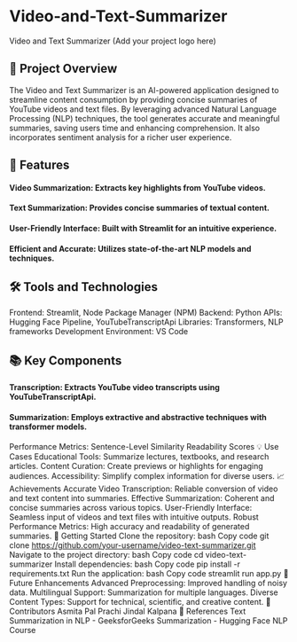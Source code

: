 # Video-and-Text-Summarizer
Video and Text Summarizer
(Add your project logo here)

## 📜 Project Overview
The Video and Text Summarizer is an AI-powered application designed to streamline content consumption by providing concise summaries of YouTube videos and text files. By leveraging advanced Natural Language Processing (NLP) techniques, the tool generates accurate and meaningful summaries, saving users time and enhancing comprehension. It also incorporates sentiment analysis for a richer user experience.

## 🚀 Features
#### Video Summarization: Extracts key highlights from YouTube videos.
#### Text Summarization: Provides concise summaries of textual content.
#### User-Friendly Interface: Built with Streamlit for an intuitive experience.
#### Efficient and Accurate: Utilizes state-of-the-art NLP models and techniques.

## 🛠️ Tools and Technologies

Frontend: Streamlit, Node Package Manager (NPM)
Backend: Python
APIs: Hugging Face Pipeline, YouTubeTranscriptApi
Libraries: Transformers, NLP frameworks
Development Environment: VS Code

## 📚 Key Components
#### Transcription: Extracts YouTube video transcripts using YouTubeTranscriptApi.
#### Summarization: Employs extractive and abstractive techniques with transformer models.
Performance Metrics:
Sentence-Level Similarity
Readability Scores
💡 Use Cases
Educational Tools: Summarize lectures, textbooks, and research articles.
Content Curation: Create previews or highlights for engaging audiences.
Accessibility: Simplify complex information for diverse users.
📈 Achievements
Accurate Video Transcription: Reliable conversion of video and text content into summaries.
Effective Summarization: Coherent and concise summaries across various topics.
User-Friendly Interface: Seamless input of videos and text files with intuitive outputs.
Robust Performance Metrics: High accuracy and readability of generated summaries.
🔗 Getting Started
Clone the repository:
bash
Copy code
git clone https://github.com/your-username/video-text-summarizer.git
Navigate to the project directory:
bash
Copy code
cd video-text-summarizer
Install dependencies:
bash
Copy code
pip install -r requirements.txt
Run the application:
bash
Copy code
streamlit run app.py
🌟 Future Enhancements
Advanced Preprocessing: Improved handling of noisy data.
Multilingual Support: Summarization for multiple languages.
Diverse Content Types: Support for technical, scientific, and creative content.
🤝 Contributors
Asmita Pal
Prachi Jindal
Kalpana
📜 References
Text Summarization in NLP - GeeksforGeeks
Summarization - Hugging Face NLP Course
